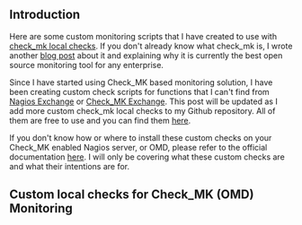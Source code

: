 ## Introduction
Here are some custom monitoring scripts that I have created to use with [check_mk local checks][1]. If you don't already know what check_mk is, I wrote another [blog post][2] about it and explaining why it is currently the best open source monitoring tool for any enterprise.

Since I have started using Check_MK based monitoring solution, I have been creating custom check scripts for functions that I can't find from [Nagios Exchange][3] or [Check_MK Exchange][4]. This post will be updated as I add more custom check_mk local checks to my Github repository. All of them are free to use and you can find them [here][5].

If you don't know how or where to install these custom checks on your Check_MK enabled Nagios server, or OMD, please refer to the official documentation [here][6]. I will only be covering what these custom checks are and what their intentions are for.

## Custom local checks for Check_MK (OMD) Monitoring
### 


  [1]: http://mathias-kettner.de/checkmk_localchecks.html
  [2]: http://blog.unicsolution.com/2013/11/best-monitoring-solution-omd-nagios.html
  [3]: http://exchange.nagios.org/
  [4]: http://exchange.check-mk.org/
  [5]: https://github.com/bbhenry/check_mk_local
  [6]: http://mathias-kettner.de/checkmk_localchecks.html